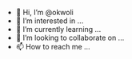 - 👋 Hi, I’m @okwoli
- 👀 I’m interested in ...
- 🌱 I’m currently learning ...
- 💞️ I’m looking to collaborate on ...
- 📫 How to reach me ...

<!---
okwoli/okwoli is a ✨ special ✨ repository because its `README.md` (this file) appears on your GitHub profile.
You can click the Preview link to take a look at your changes.
--->
